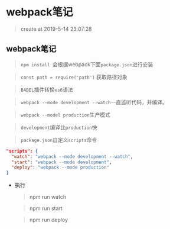 # webpack笔记

> create at 2019-5-14 23:07:28

## webpack笔记

  > `npm install `会根据webpack下面`package.json`进行安装

  > `const path = require('path')` 获取路径对象

  > `BABEL`插件转换`es6`语法
  
  > `webpack --mode development --watch`一直监听代码，并编译。

  > `webpack --model production`生产模式

  > `development`编译比`production`快

  > `package.json`自定义`scripts`命令

  ```json
  "scripts": {
    "watch": "webpack --mode development --watch",
    "start": "webpack --mode development",
    "deploy": "webpack --mode production"
  }
  ```
  - 执行
    > npm run watch
    
    >npm run start

    > npm run deploy